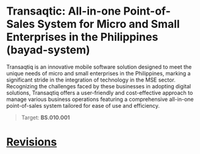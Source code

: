 # Transaqtic: All-in-one Point-of-Sales System for Micro and Small Enterprises in the Philippines (bayad-system)

Transaqtiq is an innovative mobile software solution designed to meet the unique needs of micro and small enterprises in the Philippines, marking a significant stride in the integration of technology in the MSE sector. Recognizing the challenges faced by these businesses in adopting digital solutions, Transaqtiq offers a user-friendly and cost-effective approach to manage various business operations featuring a comprehensive all-in-one point-of-sales system tailored for ease of use and efficiency.

> Target: **BS.010.001**

# [Revisions](README/Revisions.md)